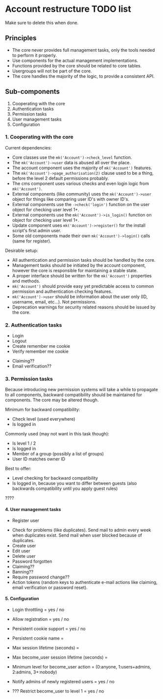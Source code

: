 # Account restructure TODO list

Make sure to delete this when done.

## Principles

- The core never provides full management tasks, only the tools needed to perform it properly.
- Use components for the actual management implementations.
- Functions provided by the core should be related to core tables.
- Usergroups will not be part of the core.
- The core handles the majority of the logic, to provide a consistent API.

## Sub-components

1. Cooperating with the core
2. Authentication tasks
3. Permission tasks
4. User management tasks
5. Configuration

### 1. Cooperating with the core

Current dependencies:

- Core classes use the `mk('Account')->check_level` function.
- The `mk('Account')->user` data is abused all over the place.
- The account component uses the majority of `mk('Account')` features.
- The `mk('Account')->page_authorisation(2)` clause used to be a thing, before the level 2 default permissions probably.
- The cms component uses various checks and even login logic from `mk('Account')`.
- External components (like community) uses the `mk('Account')->user` object for things like comparing user ID's with owner ID's.
- External components use the `->check('login')` function on the user object for checking user level 1+.
- External components use the `mk('Account')->is_login()` function on object for checking user level 1+.
- Update component uses `mk('Account')->register()` for the install script's first admin user.
- Some old components made their own `mk('Account')->login()` calls (same for register).

Desirable setup:

* All authentication and permission tasks should be handled by the core.
* Management tasks should be initiated by the account component, however the core is responsible for maintaining a stable state.
* A proper interface should be written for the `mk('Account')` properties and methods.
* `mk('Account')` should provide easy yet predictable access to common permission and authentication checking features.
* `mk('Account')->user` should be information about the user only (ID, username, email, etc...). Not permissions.
* Deprecation warnings for security related reasons should be issued by the core.

### 2. Authentication tasks

- Login
- Logout
- Create remember me cookie
- Verify remember me cookie
* Claiming??
* Email verification??

### 3. Permission tasks

Because introducing new permission systems will take a while to propagate to all components,
backward compatibility should be maintained for components. The core may be altered though.

Minimum for backward compatibility:

* Check level (used everywhere)
* Is logged in

Commonly used (may not want in this task though):

* Is level 1 / 2
* Is logged in
* Member of a group (possibly a list of groups)
* User ID matches owner ID

Best to offer:

* Level checking for backward compatibility
* Is logged in, because you want to differ between guests (also backwards compatibility until you apply guest rules)

????

#### 4. User management tasks

- Register user
* Check for problems (like duplicates).
  Send mail to admin every week when duplicates exist.
  Send mail when user blocked because of duplicates.
* Create user
* Edit user
* Delete user
* Password forgotten
* Claiming??
* Banning??
* Require password change??
* Action tokens (random keys to authenticate e-mail actions like claiming, email verification or password reset).

#### 5. Configuration

* Login throttling = yes / no
* Allow registration = yes / no
* Persistent cookie support = yes / no
* Persistent cookie name = <string>
* Max session lifetime (seconds) = <int>
* Max become_user session lifetime (seconds) = <int>
* Minimum level for become_user action = <int> (0:anyone, 1:users+admins, 2:admins, 3+:nobody)

* Notify admins of newly registered users = yes / no

* ??? Restrict become_user to level 1 = yes / no